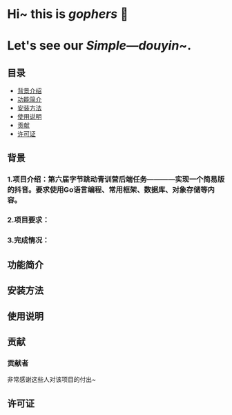 
# Hi~ this is *gophers* :wave:  
# Let's see our ***Simple—douyin***~.</center>


<!-- Introduction -->
## 目录
- [背景介绍](#背景介绍)
- [功能简介](#功能简介)
- [安装方法](#安装方法)
- [使用说明](#使用说明)
- [贡献](#贡献)
- [许可证](#许可证)

## 背景
### 1.项目介绍：第六届字节跳动青训营后端任务————实现一个简易版的抖音。要求使用Go语言编程、常用框架、数据库、对象存储等内容。
### 2.项目要求：
### 3.完成情况：

## 功能简介
### 
### 
### 
### 
### 

## 安装方法
###

## 使用说明
###

## 贡献
### 贡献者
非常感谢这些人对该项目的付出~

## 许可证
